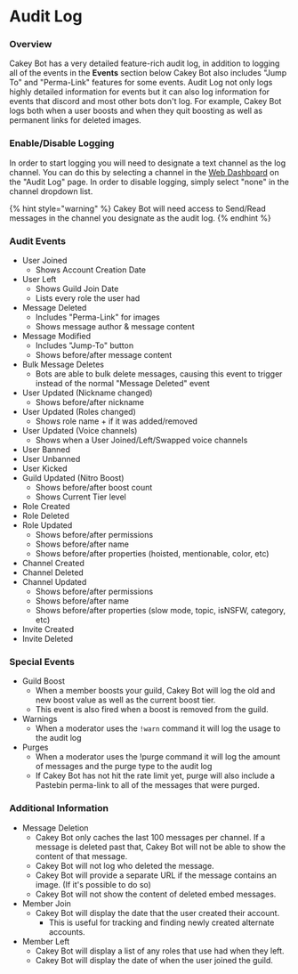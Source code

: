 # Audit Log

### Overview

Cakey Bot has a very detailed feature-rich audit log, in addition to logging all of the events in the **Events** section below Cakey Bot also includes "Jump To" and "Perma-Link" features for some events. Audit Log not only logs highly detailed information for events but it can also log information for events that discord and most other bots don't log. For example, Cakey Bot logs both when a user boosts and when they quit boosting as well as permanent links for deleted images.

### Enable/Disable Logging

In order to start logging you will need to designate a text channel as the log channel. You can do this by selecting a channel in the [Web Dashboard](https://cakeybot.app/dashboard/public/) on the "Audit Log" page. In order to disable logging, simply select "none" in the channel dropdown list.

{% hint style="warning" %}
Cakey Bot will need access to Send/Read messages in the channel you designate as the audit log.
{% endhint %}

### Audit Events

* User Joined
  * Shows Account Creation Date
* User Left
  * Shows Guild Join Date
  * Lists every role the user had
* Message Deleted
  * Includes "Perma-Link" for images
  * Shows message author & message content
* Message Modified
  * Includes "Jump-To" button
  * Shows before/after message content
* Bulk Message Deletes
  * Bots are able to bulk delete messages, causing this event to trigger instead of the normal "Message Deleted" event
* User Updated \(Nickname changed\)
  * Shows before/after nickname
* User Updated \(Roles changed\)
  * Shows role name + if it was added/removed
* User Updated \(Voice channels\)
  * Shows when a User Joined/Left/Swapped voice channels
* User Banned
* User Unbanned
* User Kicked
* Guild Updated \(Nitro Boost\)
  * Shows before/after boost count
  * Shows Current Tier level
* Role Created
* Role Deleted
* Role Updated
  * Shows before/after permissions
  * Shows before/after name
  * Shows before/after properties \(hoisted, mentionable, color, etc\)
* Channel Created
* Channel Deleted
* Channel Updated
  * Shows before/after permissions
  * Shows before/after name
  * Shows before/after properties \(slow mode, topic, isNSFW, category, etc\)
* Invite Created
* Invite Deleted

### Special Events

* Guild Boost
  * When a member boosts your guild, Cakey Bot will log the old and new boost value as well as the current boost tier. 
  * This event is also fired when a boost is removed from the guild.
* Warnings
  * When a moderator uses the `!warn` command it will log the usage to the audit log
* Purges
  * When a moderator uses the !purge command it will log the amount of messages and the purge type to the audit log
  * If Cakey Bot has not hit the rate limit yet, purge will also include a Pastebin perma-link to all of the messages that were purged.

### Additional Information

* Message Deletion
  * Cakey Bot only caches the last 100 messages per channel. If a message is deleted past that, Cakey Bot will not be able to show the content of that message.
  * Cakey Bot will not log who deleted the message.
  * Cakey Bot will provide a separate URL if the message contains an image. \(If it's possible to do so\)
  * Cakey Bot will not show the content of deleted embed messages.
* Member Join
  * Cakey Bot will display the date that the user created their account.
    * This is useful for tracking and finding newly created alternate accounts.
* Member Left
  * Cakey Bot will display a list of any roles that use had when they left.
  * Cakey Bot will display the date of when the user joined the guild.

